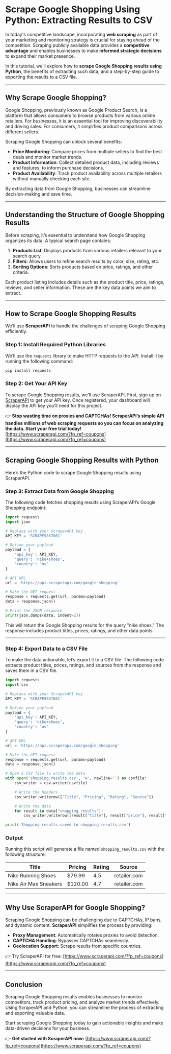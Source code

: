 
# Scrape Google Shopping Using Python: Extracting Results to CSV

In today's competitive landscape, incorporating **web scraping** as part of your marketing and monitoring strategy is crucial for staying ahead of the competition. Scraping publicly available data provides a **competitive advantage** and enables businesses to make **informed strategic decisions** to expand their market presence.

In this tutorial, we’ll explore how to **scrape Google Shopping results using Python**, the benefits of extracting such data, and a step-by-step guide to exporting the results to a CSV file.

---

## **Why Scrape Google Shopping?**

Google Shopping, previously known as Google Product Search, is a platform that allows consumers to browse products from various online retailers. For businesses, it is an essential tool for improving discoverability and driving sales. For consumers, it simplifies product comparisons across different sellers.

Scraping Google Shopping can unlock several benefits:

- **Price Monitoring**: Compare prices from multiple sellers to find the best deals and monitor market trends.
- **Product Information**: Collect detailed product data, including reviews and features, to inform purchase decisions.
- **Product Availability**: Track product availability across multiple retailers without manually checking each site.

By extracting data from Google Shopping, businesses can streamline decision-making and save time.

---

## **Understanding the Structure of Google Shopping Results**

Before scraping, it’s essential to understand how Google Shopping organizes its data. A typical search page contains:

1. **Products List**: Displays products from various retailers relevant to your search query.
2. **Filters**: Allows users to refine search results by color, size, rating, etc.
3. **Sorting Options**: Sorts products based on price, ratings, and other criteria.

Each product listing includes details such as the product title, price, ratings, reviews, and seller information. These are the key data points we aim to extract.

---

## **How to Scrape Google Shopping Results**

We’ll use **ScraperAPI** to handle the challenges of scraping Google Shopping efficiently. 

### **Step 1: Install Required Python Libraries**

We’ll use the `requests` library to make HTTP requests to the API. Install it by running the following command:

```bash
pip install requests
```

### **Step 2: Get Your API Key**

To scrape Google Shopping results, we’ll use ScraperAPI. First, sign up on [ScraperAPI](https://www.scraperapi.com/?fp_ref=coupons) to get your API key. Once registered, your dashboard will display the API key you’ll need for this project.

👉 **Stop wasting time on proxies and CAPTCHAs! ScraperAPI’s simple API handles millions of web scraping requests so you can focus on analyzing the data. Start your free trial today!**  
[https://www.scraperapi.com/?fp_ref=coupons](https://www.scraperapi.com/?fp_ref=coupons)

---

## **Scraping Google Shopping Results with Python**

Here’s the Python code to scrape Google Shopping results using ScraperAPI.

### **Step 3: Extract Data from Google Shopping**

The following code fetches shopping results using ScraperAPI’s Google Shopping endpoint:

```python
import requests
import json

# Replace with your ScraperAPI key
API_KEY = 'SCRAPE9837861'

# Define your payload
payload = {
    'api_key': API_KEY,
    'query': 'nike+shoes',
    'country': 'us'
}

# API URL
url = 'https://api.scraperapi.com/google_shopping'

# Make the GET request
response = requests.get(url, params=payload)
data = response.json()

# Print the JSON response
print(json.dumps(data, indent=2))
```

This will return the Google Shopping results for the query "nike shoes." The response includes product titles, prices, ratings, and other data points.

---

### **Step 4: Export Data to a CSV File**

To make the data actionable, let’s export it to a CSV file. The following code extracts product titles, prices, ratings, and sources from the response and saves them in a CSV file.

```python
import requests
import csv

# Replace with your ScraperAPI key
API_KEY = 'SCRAPE9837861'

# Define your payload
payload = {
    'api_key': API_KEY,
    'query': 'nike+shoes',
    'country': 'us'
}

# API URL
url = 'https://api.scraperapi.com/google_shopping'

# Make the GET request
response = requests.get(url, params=payload)
data = response.json()

# Open a CSV file to write the data
with open('shopping_results.csv', 'w', newline='') as csvfile:
    csv_writer = csv.writer(csvfile)

    # Write the headers
    csv_writer.writerow(["Title", "Pricing", "Rating", "Source"])

    # Write the data
    for result in data["shopping_results"]:
        csv_writer.writerow([result["title"], result["price"], result["rating"], result["source"]])

print('Shopping results saved to shopping_results.csv')
```

### **Output**

Running this script will generate a file named `shopping_results.csv` with the following structure:

| Title                  | Pricing  | Rating | Source       |
|------------------------|----------|--------|--------------|
| Nike Running Shoes     | $79.99   | 4.5    | retailer.com |
| Nike Air Max Sneakers  | $120.00  | 4.7    | retailer.com |

---

## **Why Use ScraperAPI for Google Shopping?**

Scraping Google Shopping can be challenging due to CAPTCHAs, IP bans, and dynamic content. **ScraperAPI** simplifies the process by providing:
- **Proxy Management**: Automatically rotates proxies to avoid detection.
- **CAPTCHA Handling**: Bypasses CAPTCHAs seamlessly.
- **Geolocation Support**: Scrape results from specific countries.

👉 Try ScraperAPI for free: [https://www.scraperapi.com/?fp_ref=coupons](https://www.scraperapi.com/?fp_ref=coupons)

---

## **Conclusion**

Scraping Google Shopping results enables businesses to monitor competitors, track product pricing, and analyze market trends effectively. Using ScraperAPI and Python, you can streamline the process of extracting and exporting valuable data.

Start scraping Google Shopping today to gain actionable insights and make data-driven decisions for your business.

👉 **Get started with ScraperAPI now:** [https://www.scraperapi.com/?fp_ref=coupons](https://www.scraperapi.com/?fp_ref=coupons)
